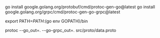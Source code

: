 go install google.golang.org/protobuf/cmd/protoc-gen-go@latest
go install google.golang.org/grpc/cmd/protoc-gen-go-grpc@latest

export PATH=$PATH:$(go env GOPATH)/bin

protoc --go_out=. --go-grpc_out=. src/proto/data.proto
